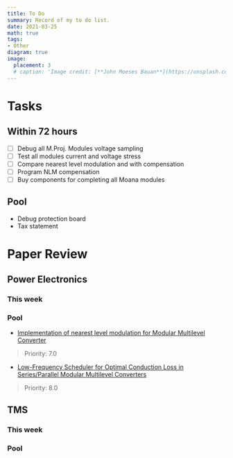 ```yaml
---
title: To Do
summary: Record of my to do list.
date: 2021-03-25
math: true
tags:
- Other
diagram: true
image:
  placement: 3
  # caption: 'Image credit: [**John Moeses Bauan**](https://unsplash.com/photos/OGZtQF8iC0g)'
---
```


# Tasks
## Within 72 hours
- [ ] Debug all M.Proj. Modules voltage sampling
- [ ] Test all modules current and voltage stress
- [ ] Compare nearest level modulation and with compensation
- [ ] Program NLM compensation
- [ ] Buy components for completing all Moana modules
## Pool
- Debug protection board
- Tax statement

# Paper Review 
## Power Electronics
### This week

### Pool 
- [Implementation of nearest level modulation for Modular Multilevel Converter](https://ieeexplore-ieee-org.proxy.lib.duke.edu/document/7223079)
> Priority: 7.0
- [Low-Frequency Scheduler for Optimal Conduction Loss in Series/Parallel Modular Multilevel Converters](ieeexplore.ieee.org/document/9531516i) 
> Priority: 8.0

## TMS
### This week

### Pool 

